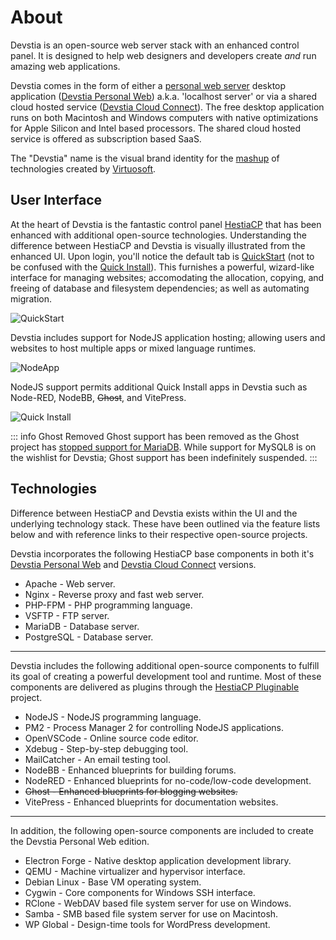# About
Devstia is an open-source web server stack with an enhanced control panel. It is designed to help web designers and developers create *and* run amazing web applications.

Devstia comes in the form of either a [personal web server](https://en.wikipedia.org/wiki/Personal_web_server) desktop application ([Devstia Personal Web](devstia-personal-web)) a.k.a. 'localhost server' or via a shared cloud hosted service ([Devstia Cloud Connect](devstia-cloud-connect)). The free desktop application runs on both Macintosh and Windows computers with native optimizations for Apple Silicon and Intel based processors. The shared cloud hosted service is offered as subscription based SaaS. 

The "Devstia" name is the visual brand identity for the [mashup](https://en.wikipedia.org/wiki/Mashup_(web_application_hybrid)) of technologies created by [Virtuosoft](https://virtuosoft.com). 

## User Interface
At the heart of Devstia is the fantastic control panel [HestiaCP](https://hestiacp.com) that has been enhanced with additional open-source technologies. Understanding the difference between HestiaCP and Devstia is visually illustrated from the enhanced UI. Upon login, you'll notice the default tab is [QuickStart](https://devstia.com/documentation/quickstart/about.html) (not to be confused with the [Quick Install](https://hestiacp.com/docs/user-guide/web-domains.html)). This furnishes a powerful, wizard-like interface for managing websites; accomodating the allocation, copying, and freeing of database and filesystem dependencies; as well as automating migration.

![QuickStart](/images/quickstart.png)

Devstia includes support for NodeJS application hosting; allowing users and websites to host multiple apps or mixed language runtimes.

![NodeApp](/images/nodeapp.png)

NodeJS support permits additional Quick Install apps in Devstia such as Node-RED, NodeBB, ~~Ghost~~, and VitePress.

![Quick Install](/images/quickinstall.jpg)

::: info Ghost Removed
Ghost support has been removed as the Ghost project has [stopped support for MariaDB](https://forum.ghost.org/t/is-the-latest-version-cant-be-installed-with-mariadb-anymore/34241). While support for MySQL8 is on the wishlist for Devstia; Ghost support has been indefinitely suspended. 
:::

## Technologies
 Difference between HestiaCP and Devstia exists within the UI and the underlying technology stack. These have been outlined via the feature lists below and with reference links to their respective open-source projects. 
 
 Devstia incorporates the following HestiaCP base components in both it's [Devstia Personal Web](devstia-personal-web) and [Devstia Cloud Connect](devstia-cloud-connect) versions.

* Apache - Web server.
* Nginx - Reverse proxy and fast web server.
* PHP-FPM - PHP programming language.
* VSFTP - FTP server.
* MariaDB - Database server.
* PostgreSQL - Database server.

---

Devstia includes the following additional open-source components to fulfill its goal of creating a powerful development tool and runtime. Most of these components are delivered as plugins through the [HestiaCP Pluginable](../pluginable/about) project.

* NodeJS - NodeJS programming language.
* PM2 - Process Manager 2 for controlling NodeJS applications.
* OpenVSCode - Online source code editor.
* Xdebug - Step-by-step debugging tool.
* MailCatcher - An email testing tool.
* NodeBB - Enhanced blueprints for building forums.
* NodeRED - Enhanced blueprints for no-code/low-code development.
* ~~Ghost - Enhanced blueprints for blogging websites.~~
* VitePress - Enhanced blueprints for documentation websites.

---

In addition, the following open-source components are included to create the Devstia Personal Web edition.

* Electron Forge - Native desktop application development library.
* QEMU - Machine virtualizer and hypervisor interface.
* Debian Linux - Base VM operating system. 
* Cygwin - Core components for Windows SSH interface.
* RClone - WebDAV based file system server for use on Windows.
* Samba - SMB based file system server for use on Macintosh.
* WP Global - Design-time tools for WordPress development.
